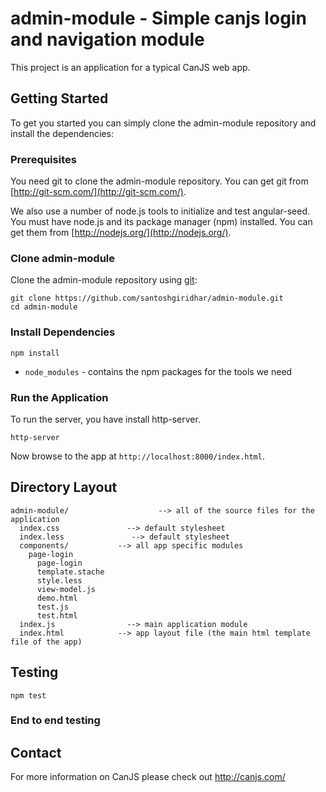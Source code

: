 # admin-module - Simple canjs login and navigation module

This project is an application for a typical CanJS web app.

## Getting Started

To get you started you can simply clone the admin-module repository and install the dependencies:

### Prerequisites

You need git to clone the admin-module repository. You can get git from
[http://git-scm.com/](http://git-scm.com/).

We also use a number of node.js tools to initialize and test angular-seed. You must have node.js and
its package manager (npm) installed.  You can get them from [http://nodejs.org/](http://nodejs.org/).

### Clone admin-module

Clone the admin-module repository using [git][git]:

```
git clone https://github.com/santoshgiridhar/admin-module.git
cd admin-module
```

### Install Dependencies

```
npm install
```

* `node_modules` - contains the npm packages for the tools we need

### Run the Application

To run the server, you have install http-server.
```
http-server
```

Now browse to the app at `http://localhost:8000/index.html`.


## Directory Layout

```
admin-module/                    --> all of the source files for the application
  index.css               --> default stylesheet
  index.less               --> default stylesheet
  components/           --> all app specific modules
    page-login
      page-login
      template.stache
      style.less
      view-model.js
      demo.html
      test.js
      test.html    
  index.js                --> main application module
  index.html            --> app layout file (the main html template file of the app)
```

## Testing

```
npm test
```

### End to end testing

## Contact

For more information on CanJS please check out http://canjs.com/

[git]: http://git-scm.com/
[canjs]: http://canjs.com/
[stealjs]: http://stealjs.com/
[npm]: https://www.npmjs.org/
[node]: http://nodejs.org
[http-server]: https://github.com/nodeapps/http-server